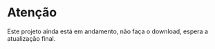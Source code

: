 Atenção
======
Este projeto ainda está em andamento, não faça o download, espera a atualização final.
